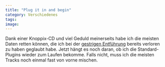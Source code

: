 ```yaml
---
title: "Plug it in and begin"
category: Verschiedenes
tags: 
image: 
---
```


Dank einer Knoppix-CD und viel Geduld meinerseits habe ich die meisten Daten retten können, die ich bei der [gestrigen Entführung](http://www.misantropolis.de/2009/01/hijack-the-terrorist-group/) bereits verloren zu haben geglaubt habe. Jetzt hängt es noch daran, ob ich die Standard-Plugins wieder zum Laufen bekomme. Falls nicht, muss ich die meisten Tracks noch einmal fast von vorne mischen.